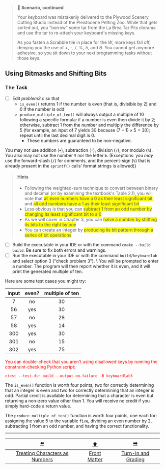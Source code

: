 > 📇 **Scenario, continued**
>
> Your keyboard was mistakenly delivered to the Plywood Scenery Cutting Studio instead of the Pleistocene Petting Zoo.
> While that gets sorted out, you "borrow" some tar from the La Brea Tar Pits diorama and use the tar to re-attach your keyboard's missing keys.
> 
> As you fasten a Scrabble tile in place for the *W*, more keys fall off, denying you the use of *+*, *-*, */*, *%*, *5*, and *B*.
> You cannot get anymore adhesive, so you sit down to your next programming tasks without those keys.

## Using Bitmasks and Shifting Bits

### The Task

- [ ] Edit *problem3.c* so that
  - `is_even()` returns 1 if the number is even (that is, divisible by 2) and 0 if the number is odd
  - `produce_multiple_of_ten()` will always output a multiple of 10 following a specific formula: if a number is even then divide it by 2;
    otherwise, subtract 1 from the number and multiply the difference by 5 (for example, an input of 7 yields 30 because $(7-1) \times 5 = 30$);
    repeat until the last decimal digit is 0.
    - These numbers are guaranteed to be non-negative.

You may not use addition (`+`), subtraction (`-`), division (`/`), nor modulo (`%`).
You also may not use the number `5` nor the letter `b`.
(Exceptions: you *may* use the forward-slash (`/`) for comments, and the percent-sign (`%`) that is already present in the `sprintf()` calls' format strings is allowed)}

> #### Hints
> - Following the weighted-sum technique to convert between binary and decimal (or by examining the textbook's Table 2.1), 
>   you will note that <span style="background-color: yellow;">all even numbers have a 0 as their least significant bit</span>, 
>   and <span style="background-color: yellow;">all odd numbers have a 1 as their least significant bit</span>
> - Less obvious is that you can <span style="background-color: yellow;">subtract 1 from an odd number by changing its least significant bit to a 0</span>
> - As we will cover in Chapter 3, you can <span style="background-color: yellow;">halve a number by shifting its bits to the right by one</span>
> - You can create an integer by <span style="background-color: yellow;">producing its bit pattern through a series of bit operations</span>

- [ ] Build the executable in your IDE or with the command `cmake --build build`.
  Be sure to fix both errors and warnings.
- [ ] Run the executable in your IDE or with the command `build/keyboardlab` and select option 3 ("check problem 3"). \\
  You will be prompted to enter a number.
  The program will then report whether it is even, and it will print the generated multiple of ten.

Here are some test cases you might try:

| input | even? | multiple of ten  |
|:-----:|:-----:|:----------------:|
|   7   |  no   |        30        |
|  56   |  yes  |        30        |
|  57   |  no   |        28        |
|  58   |  yes  |        14        |
|  300  |  yes  |        30        |
|  301  |  no   |        15        |
|  302  |  yes  |        75        |

<font color="red">
You can double-check that you aren't using disallowed keys by running the constraint-checking Python script:

```
ctest --test-dir build --output-on-failure -R keyboardlab3
```
</font>

The `is_even()` function is worth four points, two for correctly determining that an integer is even and  two for correctly determining that an integer is odd.
Partial credit is available for determining that a character is even but returning a non-zero value other than 1.
You will receive no credit if you simply hard-code a return value.

The `produce_multiple_of_ten()` function is worth four points, one each for: assigning the value 5 to the variable `five`, dividing an even number by 2, subtracting 1 from an odd number, and having the correct functionality.

---

|               [⬅️](03-characters-as-numbers.md)               |      [⬆️](../README.md)      |         [➡️](05-grading.md)          |
|:-------------------------------------------------------------:|:----------------------------:|:------------------------------------:|
| [Treating Characters as Numbers](03-characters-as-numbers.md) | [Front Matter](../README.md) | [Turn-In and Grading](05-grading.md) |
